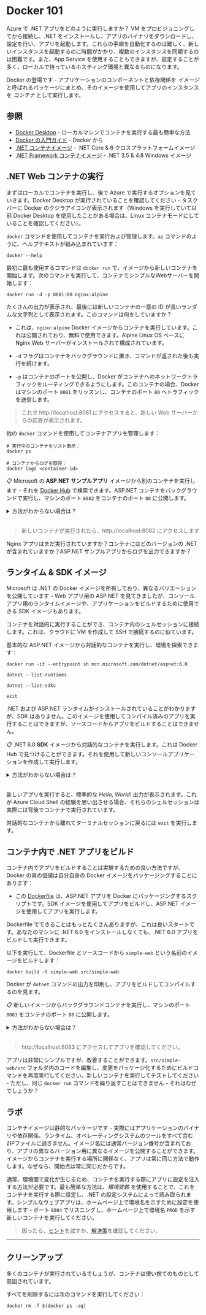 # Docker 101

Azure で .NET アプリをどのように実行しますか？ VM をプロビジョニングしてから接続し、.NET をインストールし、アプリのバイナリをダウンロードし、設定を行い、アプリを起動します。これらの手順を自動化するのは難しく、新しいインスタンスを起動するのに時間がかかり、複数のインスタンスを同期するのは困難です。また、App Service を使用することもできますが、設定することが多く、ローカルで持っているホスティング環境と異なるものになります。

Docker の登場です - アプリケーションのコンポーネントと依存関係を _イメージ_ と呼ばれるパッケージにまとめ、そのイメージを使用してアプリのインスタンスを _コンテナ_ として実行します。

## 参照

- [Docker Desktop](https://www.docker.com/products/docker-desktop/) - ローカルマシンでコンテナを実行する最も簡単な方法
- [Docker の入門ガイド](https://docs.docker.com/get-started/) - Docker から
- [.NET コンテナイメージ](https://hub.docker.com/_/microsoft-dotnet) - .NET Core & 6 クロスプラットフォームイメージ
- [.NET Framework コンテナイメージ](https://hub.docker.com/_/microsoft-dotnet-framework) - .NET 3.5 & 4.8 Windows イメージ

## .NET Web コンテナの実行

まずはローカルでコンテナを実行し、後で Azure で実行するオプションを見ていきます。Docker Desktop が実行されていることを確認してください - タスクバーに Docker のクジラアイコンが表示されます（Windows を実行していて以前 Docker Desktop を使用したことがある場合は、Linux コンテナモードにしていることを確認してください）。

`docker` コマンドを使用してコンテナを実行および管理します。`az` コマンドのように、ヘルプテキストが組み込まれています：



```
docker --help
```


最初に最も使用するコマンドは `docker run` で、イメージから新しいコンテナを開始します。次のコマンドを実行して、コンテナでシンプルなWebサーバーを開始します：


```
docker run -d -p 8081:80 nginx:alpine 
```


たくさんの出力が表示され、最後には新しいコンテナの一意の ID が長いランダムな文字列として表示されます。このコマンドは何をしていますか？

- これは、`nginx:alpine` Docker イメージからコンテナを実行しています。これは公開されており、無料で使用できます。Alpine Linux OS ベースに Nginx Web サーバーがインストールされて構成されています。

- `-d` フラグはコンテナをバックグラウンドに置き、コマンドが返された後も実行を続けます。

- `-p` はコンテナのポートを公開し、Docker がコンテナへのネットワークトラフィックをルーティングできるようにします。このコンテナの場合、Docker はマシンのポート `8081` をリッスンし、コンテナのポート `80` へトラフィックを送信します。


> これで http://localhost:8081 にアクセスすると、新しい Web サーバーからの応答が表示されます。

他の `docker` コマンドを使用してコンテナアプリを管理します：



```
# 実行中のコンテナをリスト表示：
docker ps

# コンテナからログを取得：
docker logs <container-id>
```


📋 Microsoft の **ASP.NET サンプルアプリ** イメージから別のコンテナを実行します - それを [Docker Hub](https://hub.docker.com) で検索できます。ASP.NET コンテナをバックグラウンドで実行し、マシンのポート `8082` をコンテナのポート `80` に公開します。

<details>
  <summary>方法がわからない場合は？</summary>

Docker Hub で _.NET_ を検索すると、[ASP.NET](https://hub.docker.com/_/microsoft-dotnet-aspnet/) を含むすべてのイメージがリストされたページが表示されます。そこには `mcr.microsoft.com/dotnet/samples:aspnetapp` というイメージ名のサンプルアプリがあることがわかります。


```
docker run -d -p 8082:80 mcr.microsoft.com/dotnet/samples:aspnetapp
```


</details><br/>

> 新しいコンテナが実行されたら、http://localhost:8082 にアクセスします

Nginx アプリはまだ実行されていますか？コンテナにはどのバージョンの .NET が含まれていますか？ASP.NET サンプルアプリからログを出力できますか？

## ランタイム & SDK イメージ

Microsoft は .NET の Docker イメージを所有しており、異なるバリエーションを公開しています - Web アプリ用の ASP.NET を見てきましたが、コンソールアプリ用のランタイムイメージや、アプリケーションをビルドするために使用できる SDK イメージもあります。

コンテナを対話的に実行することができ、コンテナ内のシェルセッションに接続します。これは、クラウドに VM を作成して SSH で接続するのに似ています。

基本的な ASP.NET イメージから対話的なコンテナを実行し、環境を探索できます：



```
docker run -it --entrypoint sh mcr.microsoft.com/dotnet/aspnet:6.0

dotnet --list-runtimes

dotnet --list-sdks

exit
```


.NET および ASP.NET ランタイムがインストールされていることがわかりますが、SDK はありません。このイメージを使用してコンパイル済みのアプリを実行することはできますが、ソースコードからアプリをビルドすることはできません。

📋 .NET 6.0 **SDK** イメージから対話的なコンテナを実行します。これは Docker Hub で見つけることができます。それを使用して新しいコンソールアプリケーションを作成して実行します。

<details>
  <summary>方法がわからない場合は？</summary>

[.NET SDK](https://hub.docker.com/_/microsoft-dotnet-sdk/) には別のイメージがあります：



```
docker run -it --entrypoint sh mcr.microsoft.com/dotnet/sdk:6.0
```


これにより、.NET 6.0 ランタイムと SDK がインストールされたコンテナ内でシェルセッションが開始されます。

次にアプリを作成して実行します：



```
dotnet new console -o labs-docker

cd labs-docker

dotnet run
```


</details><br/>

新しいアプリを実行すると、標準的な _Hello, World!_ 出力が表示されます。これが Azure Cloud Shell の経験を思い出させる場合、それらのシェルセッションは実際には背後でコンテナで実行されています。

対話的なコンテナから離れてターミナルセッションに戻るには `exit` を実行します。

## コンテナ内で .NET アプリをビルド

コンテナ内でアプリをビルドすることは実験するための良い方法ですが、Docker の真の価値は自分自身の Docker イメージをパッケージングすることにあります：

- この [Dockerfile](/src/simple-web/Dockerfile) は、ASP.NET アプリを Docker にパッケージングするスクリプトです。SDK イメージを使用してアプリをビルドし、ASP.NET イメージを使用してアプリを実行します。

Dockerfile でできることはもっとたくさんありますが、これは良いスタートです。あなたのマシンに .NET 6.0 をインストールしなくても、.NET 6.0 アプリをビルドして実行できます。

以下を実行して、Dockerfile とソースコードから `simple-web` という名前のイメージをビルドします：



```
docker build -t simple-web src/simple-web
```


Docker が `dotnet` コマンドの出力を印刷し、アプリをビルドしてコンパイルするのを見ます。

📋 新しいイメージからバックグラウンドコンテナを実行し、マシンのポート `8083` をコンテナのポート `80` に公開します。

<details>
  <summary>方法がわからない場合は？</summary>

それは同じ `docker run` コマンドです。

イメージ名は Docker Hub または Microsoft のコンテナレジストリへの参照、またはローカルイメージにすることができます：



```
docker run -d -p 8083:80 simple-web 
```

</details><br/>

> http://localhost:8083 にアクセスしてアプリを確認してください。

アプリは非常にシンプルですが、改善することができます。`src/simple-web/src` フォルダ内のコードを編集し、変更をパッケージ化するためにビルドコマンドを再度実行してください。新しいコンテナを実行してテストしてください - ただし、同じ `docker run` コマンドを繰り返すことはできません - それはなぜでしょうか？

## ラボ

コンテナイメージは静的なパッケージです - 実際にはアプリケーションのバイナリや依存関係、ランタイム、オペレーティングシステムのツールをすべて含むZIPファイルに過ぎません。イメージ名には通常バージョン番号が含まれており、アプリの異なるバージョン用に異なるイメージを公開することができます。イメージからコンテナを実行する場所に関係なく、アプリは常に同じ方法で動作します。なぜなら、開始点は常に同じだからです。

通常、環境間で変化が生じるため、コンテナを実行する際にアプリに設定を注入する方法が必要です。最も簡単な方法は、_環境変数_ を使用することで、これをコンテナを実行する際に設定し、.NET の設定システムによって読み取られます。シンプルなウェブアプリは、ホームページ上で環境名を示すために設定を使用します - ポート `8084` でリスニングし、ホームページ上で環境名 `PROD` を示す新しいコンテナを実行してください。

> 困ったら、[ヒント](hints_jp.md)を試すか、[解決策](solution_jp.md)を確認してください。

___

## クリーンアップ

多くのコンテナが実行されているでしょうが、コンテナは使い捨てのものとして意図されています。

すべてを削除するには次のコマンドを実行してください：



```
docker rm -f $(docker ps -aq)
```
